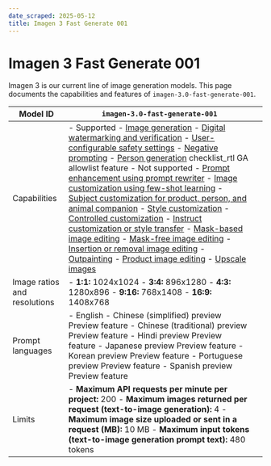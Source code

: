 ```yaml
---
date_scraped: 2025-05-12
title: Imagen 3 Fast Generate 001
---
```


# Imagen 3 Fast Generate 001 

Imagen 3 is our current line of image generation models.
This page documents the capabilities and features of
`imagen-3.0-fast-generate-001`.

| Model ID | `imagen-3.0-fast-generate-001` | |
| --- | --- | --- |
| Capabilities | - Supported - [Image generation](https://cloud.google.com/vertex-ai/generative-ai/docs/image/generate-images) - [Digital watermarking and verification](https://cloud.google.com/vertex-ai/generative-ai/docs/image/generate-images#watermark) - [User-configurable safety settings](https://cloud.google.com/vertex-ai/generative-ai/docs/image/generate-images#safety-filters) - [Negative prompting](https://cloud.google.com/vertex-ai/generative-ai/docs/image/img-gen-prompt-guide#negative-prompts) - [Person generation](https://cloud.google.com/vertex-ai/generative-ai/docs/image/responsible-ai-imagen#person-face-gen) checklist\_rtl GA allowlist feature - Not supported - [Prompt enhancement using prompt rewriter](https://cloud.google.com/vertex-ai/generative-ai/docs/image/generate-images#prompt-rewriter) - [Image customization using few-shot learning](https://cloud.google.com/vertex-ai/generative-ai/docs/image/subject-customization#subject-customization) - [Subject customization for product, person, and animal companion](https://cloud.google.com/vertex-ai/generative-ai/docs/image/subject-customization) - [Style customization](https://cloud.google.com/vertex-ai/generative-ai/docs/image/style-customization) - [Controlled customization](https://cloud.google.com/vertex-ai/generative-ai/docs/image/edit-controlled) - [Instruct customization or style transfer](https://cloud.google.com/vertex-ai/generative-ai/docs/image/instruct-customization) - [Mask-based image editing](https://cloud.google.com/vertex-ai/generative-ai/docs/image/edit-inpainting) - [Mask-free image editing](https://cloud.google.com/vertex-ai/generative-ai/docs/image/edit-images) - [Insertion or removal image editing](https://cloud.google.com/vertex-ai/generative-ai/docs/image/instruct-customization) - [Outpainting](https://cloud.google.com/vertex-ai/generative-ai/docs/image/edit-outpainting) - [Product image editing](https://cloud.google.com/vertex-ai/generative-ai/docs/image/edit-product-image) - [Upscale images](https://cloud.google.com/vertex-ai/generative-ai/docs/image/upscale-image) | |
| Image ratios and resolutions | - **1:1:** 1024x1024 - **3:4:** 896x1280 - **4:3:** 1280x896 - **9:16:** 768x1408 - **16:9:** 1408x768 | |
| Prompt languages | - English - Chinese (simplified) preview Preview feature - Chinese (traditional) preview Preview feature - Hindi preview Preview feature - Japanese preview Preview feature - Korean preview Preview feature - Portuguese preview Preview feature - Spanish preview Preview feature |
| Limits | - **Maximum API requests per minute per project:** 200 - **Maximum images returned per request (text-to-image generation):** 4 - **Maximum image size uploaded or sent in a request (MB):** 10 MB - **Maximum input tokens (text-to-image generation prompt text):** 480 tokens | |